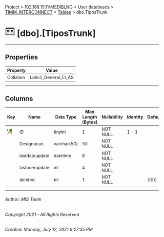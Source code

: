 #### 

[Project](../../../../index.md) > [192.168.19.11\\MEDIBLNG](../../../index.md) > [User databases](../../index.md) > [TIMM_INTERCONNECT](../index.md) > [Tables](Tables.md) > dbo.TiposTrunk

# ![Tables](../../../../Images/Table32.png) [dbo].[TiposTrunk]

---

## <a name="#properties"></a>Properties

| Property | Value |
|---|---|
| Collation | Latin1_General_CI_AS |


---

## <a name="#columns"></a>Columns

| Key | Name | Data Type | Max Length (Bytes) | Nullability | Identity | Default |
|---|---|---|---|---|---|---|
| [![Cluster Primary Key PK_TiposTrunk: ID](../../../../Images/pkcluster.png)](#indexes) | ID | tinyint | 1 | NOT NULL | 1 - 1 |  |
|  | Designacao | varchar(50) | 50 | NOT NULL |  |  |
|  | lastdateupdate | datetime | 8 | NOT NULL |  |  |
|  | lastuserupdate | int | 4 | NOT NULL |  |  |
|  | deleted | bit | 1 | NOT NULL |  | ((0)) |


---

###### Author:  MIS Team

###### Copyright 2021 - All Rights Reserved

###### Created: Monday, July 12, 2021 6:27:35 PM

